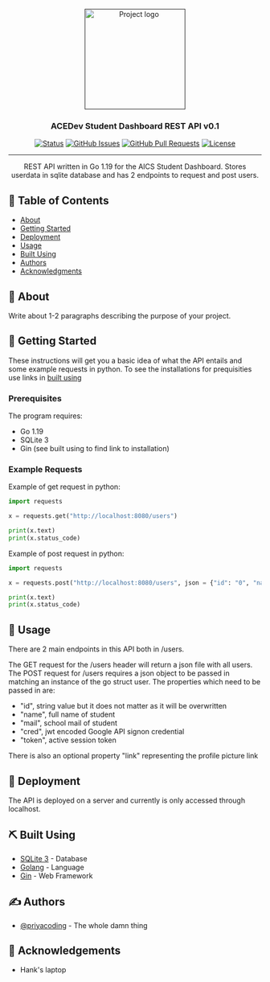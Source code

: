 <p align="center">
  <a href="" rel="noopener">
 <img width=200px height=200px src="https://i.imgur.com/6wj0hh6.jpg" alt="Project logo"></a>
</p>

<h3 align="center">ACEDev Student Dashboard REST API v0.1</h3>

<div align="center">

[![Status](https://img.shields.io/badge/status-active-success.svg)]()
[![GitHub Issues](https://img.shields.io/github/issues/kylelobo/The-Documentation-Compendium.svg)](https://github.com/kylelobo/The-Documentation-Compendium/issues)
[![GitHub Pull Requests](https://img.shields.io/github/issues-pr/kylelobo/The-Documentation-Compendium.svg)](https://github.com/kylelobo/The-Documentation-Compendium/pulls)
[![License](https://img.shields.io/badge/license-MIT-blue.svg)](/LICENSE)

</div>

---

<p align="center"> REST API written in Go 1.19 for the AICS Student Dashboard. Stores userdata in sqlite database and has 2 endpoints to request and post users.
    <br> 
</p>

## 📝 Table of Contents

- [About](#about)
- [Getting Started](#getting_started)
- [Deployment](#deployment)
- [Usage](#usage)
- [Built Using](#built_using)
- [Authors](#authors)
- [Acknowledgments](#acknowledgement)

## 🧐 About <a name = "about"></a>

Write about 1-2 paragraphs describing the purpose of your project.

## 🏁 Getting Started <a name = "getting_started"></a>

These instructions will get you a basic idea of what the API entails and some example requests in python. To see the installations for prequisities use links in [built using](#⛏️-built-using)

### Prerequisites

The program requires:
- Go 1.19
- SQLite 3
- Gin (see built using to find link to installation)

### Example Requests

Example of get request in python:

```python
import requests

x = requests.get("http://localhost:8080/users")

print(x.text)
print(x.status_code)
```

Example of post request in python:

```python
import requests

x = requests.post("http://localhost:8080/users", json = {"id": "0", "name": "John Doe", "mail": "j.doe@gmail.com", "cred": "cred", "token": "token", "link": ""})

print(x.text)
print(x.status_code)
```

## 🎈 Usage <a name="usage"></a>

There are 2 main endpoints in this API both in /users.

The GET request for the /users header will return a json file with all users. The POST request for /users requires a json object to be passed in matching an instance of the go struct user. The properties which need to be passed in are:

- "id", string value but it does not matter as it will be overwritten
- "name", full name of student
- "mail", school mail of student
- "cred", jwt encoded Google API signon credential
- "token", active session token

There is also an optional property "link" representing the profile picture link

## 🚀 Deployment <a name = "deployment"></a>

The API is deployed on a server and currently is only accessed through localhost.

## ⛏️ Built Using <a name = "built_using"></a>

- [SQLite 3](https://www.sqlite.org/index.html) - Database
- [Golang](https://go.dev/) - Language
- [Gin](https://github.com/gin-gonic/gin) - Web Framework

## ✍️ Authors <a name = "authors"></a>

- [@priyacoding](https://github.com/priyacoding) - The whole damn thing

## 🎉 Acknowledgements <a name = "acknowledgement"></a>

- Hank's laptop
